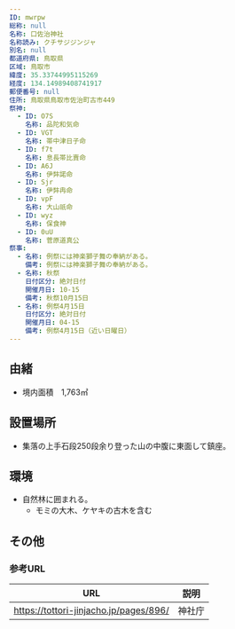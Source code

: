 ```yaml
---
ID: mwrpw
総称: null
名称: 口佐治神社
名称読み: クチサジジンジャ
別名: null
都道府県: 鳥取県
区域: 鳥取市
緯度: 35.33744995115269
経度: 134.14989408741917
郵便番号: null
住所: 鳥取県鳥取市佐治町古市449
祭神:
  - ID: O7S
    名称: 品陀和気命
  - ID: VGT
    名称: 帯中津日子命
  - ID: f7t
    名称: 息長帯比賣命
  - ID: A6J
    名称: 伊弉諾命
  - ID: Sjr
    名称: 伊弉冉命
  - ID: vpF
    名称: 大山祇命
  - ID: wyz
    名称: 保食神
  - ID: 0uU
    名称: 菅原道真公
祭事:
  - 名称: 例祭には神楽獅子舞の奉納がある。
    備考: 例祭には神楽獅子舞の奉納がある。
  - 名称: 秋祭
    日付区分: 絶対日付
    開催月日: 10-15
    備考: 秋祭10月15日
  - 名称: 例祭4月15日
    日付区分: 絶対日付
    開催月日: 04-15
    備考: 例祭4月15日（近い日曜日）
---
```


## 由緒

- 境内面積　1,763㎡

## 設置場所

- 集落の上手石段250段余り登った山の中腹に東面して鎮座。

## 環境

- 自然林に囲まれる。
  - モミの大木、ケヤキの古木を含む

## その他

### 参考URL

| URL                                    | 説明   |
| -------------------------------------- | ------ |
| https://tottori-jinjacho.jp/pages/896/ | 神社庁 |
